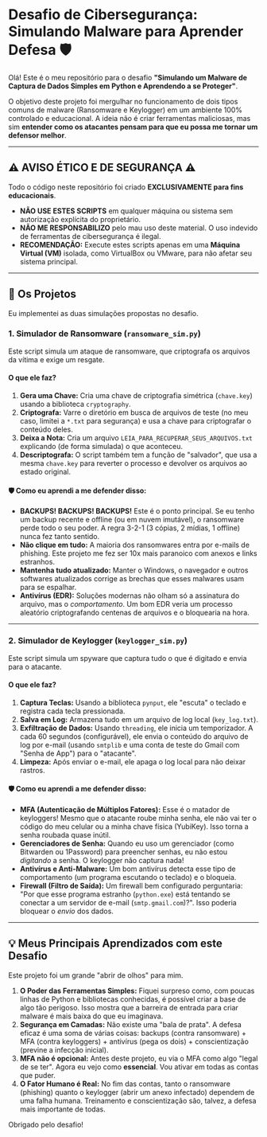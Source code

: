 # Desafio de Cibersegurança: Simulando Malware para Aprender Defesa 🛡️

Olá! Este é o meu repositório para o desafio **"Simulando um Malware de Captura de Dados Simples em Python e Aprendendo a se Proteger"**.

O objetivo deste projeto foi mergulhar no funcionamento de dois tipos comuns de malware (Ransomware e Keylogger) em um ambiente 100% controlado e educacional. A ideia não é criar ferramentas maliciosas, mas sim **entender como os atacantes pensam para que eu possa me tornar um defensor melhor**.

---

## ⚠️ AVISO ÉTICO E DE SEGURANÇA ⚠️

Todo o código neste repositório foi criado **EXCLUSIVAMENTE para fins educacionais**.

* **NÃO USE ESTES SCRIPTS** em qualquer máquina ou sistema sem autorização explícita do proprietário.
* **NÃO ME RESPONSABILIZO** pelo mau uso deste material. O uso indevido de ferramentas de cibersegurança é ilegal.
* **RECOMENDAÇÃO:** Execute estes scripts apenas em uma **Máquina Virtual (VM)** isolada, como VirtualBox ou VMware, para não afetar seu sistema principal.

---

## 🚀 Os Projetos

Eu implementei as duas simulações propostas no desafio.

### 1. Simulador de Ransomware (`ransomware_sim.py`)

Este script simula um ataque de ransomware, que criptografa os arquivos da vítima e exige um resgate.

#### O que ele faz?

1.  **Gera uma Chave:** Cria uma chave de criptografia simétrica (`chave.key`) usando a biblioteca `cryptography`.
2.  **Criptografa:** Varre o diretório em busca de arquivos de teste (no meu caso, limitei a `*.txt` para segurança) e usa a chave para criptografar o conteúdo deles.
3.  **Deixa a Nota:** Cria um arquivo `LEIA_PARA_RECUPERAR_SEUS_ARQUIVOS.txt` explicando (de forma simulada) o que aconteceu.
4.  **Descriptografa:** O script também tem a função de "salvador", que usa a mesma `chave.key` para reverter o processo e devolver os arquivos ao estado original.

#### 🛡️ Como eu aprendi a me defender disso:

* **BACKUPS! BACKUPS! BACKUPS!** Este é o ponto principal. Se eu tenho um backup recente e offline (ou em nuvem imutável), o ransomware perde todo o seu poder. A regra 3-2-1 (3 cópias, 2 mídias, 1 offline) nunca fez tanto sentido.
* **Não clique em tudo:** A maioria dos ransomwares entra por e-mails de phishing. Este projeto me fez ser 10x mais paranoico com anexos e links estranhos.
* **Mantenha tudo atualizado:** Manter o Windows, o navegador e outros softwares atualizados corrige as brechas que esses malwares usam para se espalhar.
* **Antivírus (EDR):** Soluções modernas não olham só a assinatura do arquivo, mas o *comportamento*. Um bom EDR veria um processo aleatório criptografando centenas de arquivos e o bloquearia na hora.

---

### 2. Simulador de Keylogger (`keylogger_sim.py`)

Este script simula um spyware que captura tudo o que é digitado e envia para o atacante.

#### O que ele faz?

1.  **Captura Teclas:** Usando a biblioteca `pynput`, ele "escuta" o teclado e registra cada tecla pressionada.
2.  **Salva em Log:** Armazena tudo em um arquivo de log local (`key_log.txt`).
3.  **Exfiltração de Dados:** Usando `threading`, ele inicia um temporizador. A cada 60 segundos (configurável), ele envia o conteúdo do arquivo de log por e-mail (usando `smtplib` e uma conta de teste do Gmail com "Senha de App") para o "atacante".
4.  **Limpeza:** Após enviar o e-mail, ele apaga o log local para não deixar rastros.

#### 🛡️ Como eu aprendi a me defender disso:

* **MFA (Autenticação de Múltiplos Fatores):** Esse é o matador de keyloggers! Mesmo que o atacante roube minha senha, ele não vai ter o código do meu celular ou a minha chave física (YubiKey). Isso torna a senha roubada quase inútil.
* **Gerenciadores de Senha:** Quando eu uso um gerenciador (como Bitwarden ou 1Password) para preencher senhas, eu não estou *digitando* a senha. O keylogger não captura nada!
* **Antivírus e Anti-Malware:** Um bom antivírus detecta esse tipo de comportamento (um programa escutando o teclado) e o bloqueia.
* **Firewall (Filtro de Saída):** Um firewall bem configurado perguntaria: "Por que esse programa estranho (`python.exe`) está tentando se conectar a um servidor de e-mail (`smtp.gmail.com`)?". Isso poderia bloquear o *envio* dos dados.

---

## 💡 Meus Principais Aprendizados com este Desafio

Este projeto foi um grande "abrir de olhos" para mim.

1.  **O Poder das Ferramentas Simples:** Fiquei surpreso como, com poucas linhas de Python e bibliotecas conhecidas, é possível criar a base de algo tão perigoso. Isso mostra que a barreira de entrada para criar malware é mais baixa do que eu imaginava.
2.  **Segurança em Camadas:** Não existe uma "bala de prata". A defesa eficaz é uma soma de várias coisas: backups (contra ransomware) + MFA (contra keyloggers) + antivírus (pega os dois) + conscientização (previne a infecção inicial).
3.  **MFA não é opcional:** Antes deste projeto, eu via o MFA como algo "legal de se ter". Agora eu vejo como **essencial**. Vou ativar em todas as contas que puder.
4.  **O Fator Humano é Real:** No fim das contas, tanto o ransomware (phishing) quanto o keylogger (abrir um anexo infectado) dependem de uma falha humana. Treinamento e conscientização são, talvez, a defesa mais importante de todas.

Obrigado pelo desafio!
